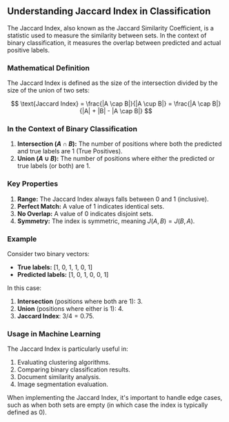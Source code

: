 
## Understanding Jaccard Index in Classification

The Jaccard Index, also known as the Jaccard Similarity Coefficient, is a statistic used to measure the similarity between sets. In the context of binary classification, it measures the overlap between predicted and actual positive labels.

### Mathematical Definition

The Jaccard Index is defined as the size of the intersection divided by the size of the union of two sets:

$$
\text{Jaccard Index} = \frac{|A \cap B|}{|A \cup B|} = \frac{|A \cap B|}{|A| + |B| - |A \cap B|}
$$

### In the Context of Binary Classification
1. **Intersection ($A \cap B$):** The number of positions where both the predicted and true labels are 1 (True Positives).  
2. **Union ($A \cup B$):** The number of positions where either the predicted or true labels (or both) are 1.  

### Key Properties
1. **Range:** The Jaccard Index always falls between 0 and 1 (inclusive).  
2. **Perfect Match:** A value of 1 indicates identical sets.  
3. **No Overlap:** A value of 0 indicates disjoint sets.  
4. **Symmetry:** The index is symmetric, meaning $J(A, B) = J(B, A)$.  

### Example
Consider two binary vectors:  
- **True labels:** [1, 0, 1, 1, 0, 1]  
- **Predicted labels:** [1, 0, 1, 0, 0, 1]  

In this case:  
1. **Intersection** (positions where both are 1): 3.  
2. **Union** (positions where either is 1): 4.  
3. **Jaccard Index**: $3 / 4 = 0.75$.

### Usage in Machine Learning
The Jaccard Index is particularly useful in:  
1. Evaluating clustering algorithms.  
2. Comparing binary classification results.  
3. Document similarity analysis.  
4. Image segmentation evaluation.  

When implementing the Jaccard Index, it's important to handle edge cases, such as when both sets are empty (in which case the index is typically defined as 0).
